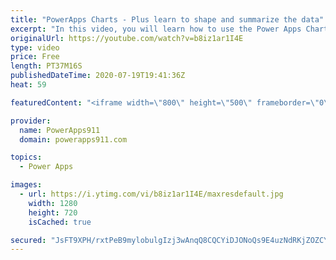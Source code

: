 ```yaml
---
title: "PowerApps Charts - Plus learn to shape and summarize the data"
excerpt: "In this video, you will learn how to use the Power Apps Chart controls. Column, line, and pie charts are all covered in complete, nerdy detail. You will also learn to use GroupBy and AddColumns to better shape your data. Graphs is another word people also call these.  PowerApps Training at https://training.powerapps911.com"
originalUrl: https://youtube.com/watch?v=b8iz1ar1I4E
type: video
price: Free
length: PT37M16S
publishedDateTime: 2020-07-19T19:41:36Z
heat: 59

featuredContent: "<iframe width=\"800\" height=\"500\" frameborder=\"0\" src=\"https://www.youtube.com/embed/b8iz1ar1I4E\" allow=\"accelerometer; autoplay; encrypted-media; gyroscope; picture-in-picture\" allowfullscreen></iframe>"

provider:
  name: PowerApps911
  domain: powerapps911.com

topics:
  - Power Apps

images:
  - url: https://i.ytimg.com/vi/b8iz1ar1I4E/maxresdefault.jpg
    width: 1280
    height: 720
    isCached: true

secured: "JsFT9XPH/rxtPeB9mylobulgIzj3wAnqQ8CQCYiDJONoQs9E4uzNdRKjZOZCYFAi3Aga1q0bYK12wiwY32FAgWhRfdUr5RNN2XpLLisQPiPKSjBZZ5gHTGiK2WuCXbr1gXRrRfGtf3e1BstiVfkn5dBPhjhUIai7Hk7BgYanXlylZwD1+q65svzuhG03NTbR8lGGEta6b8ZN7L3QaAhRN5Fqnogie4XKpjjFsab7XdyGMtILVKtRIQR6kBmhkNzIgu5Aon75HF1/E9GtiLYy+/qvjbHnm97mtaGBWmmt5AoaAGZek9VBrzTVsPGGfPexksZQVX9FK4Z/5rZvFGHkfhWWWf4ixS2MF15adB3drZnZgAjonqcasIJIputYSIoaz0ljJWq6PbgvDHYYPrl7bk+r3zBZZuCcjULlSLyTivs=;iii9T5rg4MxV/wJ6Og6tOg=="
---
```


